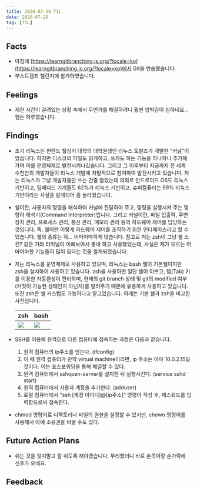 ```yaml
---
title: 2020-07-28 TIL
date: 2020-07-28
tag: [TIL]
---
```


## Facts

- 아침에 [https://learngitbranching.js.org/?locale=ko](https://learngitbranching.js.org/?locale=ko)에서 Git을 연습했습니다.
- 부스트캠프 챌린지에 참가하였습니다.

## Feelings

- 제한 시간이 걸려있는 상황 속에서 무언가를 해결하려니 훨씬 압박감이 심하네요... 힘든 하루였습니다.

## Findings

- 초기 리눅스는 핀란드 헬싱키 대학의 대학원생인 리누스 토발즈가 개발한 "커널"이었습니다. 하지만 디스크의 파일도 읽게하고, 쓰게도 하는 기능을 하나하나 추가해가며 이를 운영체제로 발전시켜나갔습니다. 그리고 그 이후부터 지금까지 전 세계 수천만의 개발자들이 리눅스 개발에 자발적으로 참여하여 발전시키고 있습니다. 저는 리눅스가 그냥 개발자들만 쓰는 건줄 알았는데 의외로 안드로이드 OS도 리눅스 기반이고, 임베디드 기계들도 62%가 리눅스 기반이고, 슈퍼컴퓨터는 99% 리눅스 기반이라는 사실을 알게되어 좀 놀라웠습니다.
- 쉘이란, 사용자의 명령을 해석하여 커널에 전달하여 주고, 명령을 실행시켜 주는 명령어 해석기(Command Interpreter)입니다. 그리고 커널이란, 파일 입출력, 주변장치 관리, 프로세스 관리, 통신 관리, 메모리 관리 등의 하드웨어 제어를 담당하는 것입니다. 즉, 쉘이란 이렇게 하드웨어 제어를 조작하기 위한 인터페이스라고 할 수 있습니다. 쉘의 종류는 뭐... 어마어마하게 많습니다. 참고로 저는 zsh이 그냥 쉘 스킨? 같은 거라 터미널이 이뻐보여서 좋네 하고 사용했었는데, 사실은 제가 모르는 어마어마한 기능들이 많이 있다는 것을 알게되었습니다.
- 저는 리눅스를 운영체제로 사용하고 있으며, 리눅스는 bash 쉘이 기본쉘이지만 zsh을 설치하여 사용하고 있습니다. zsh을 사용하면 일단 쉘이 이쁘고, 탭(Tab) 키를 이용한 자동완성이 편리하며, 현재의 git branch 상태 및 git의 modified 여부(커밋이 가능한 상태인지 아닌지)를 알려주기 때문에 유용하게 사용하고 있습니다. 또한 zsh은 쉘 커스텀도 가능하다고 알고있습니다.  아래는 기본 쉘과 zsh을 비교한 사진입니다.

  |zsh|bash|
  |---|---|
  |<img src="https://miro.medium.com/max/645/1*dcFI6nEXItPJcfPgdloonw.png"> | <img src="https://www.cyberciti.biz/media/new/faq/2014/02/Linux-and-Unix-in-cp-or-mv-Bash-Shell-Commands.png">

- SSH를 이용해 원격으로 다른 컴퓨터에 접속하는 과정은 다음과 같습니다.
    1. 원격 컴퓨터의 ip주소를 얻는다. (ifconfig)
    2. 이 때 원격 컴퓨터가 만약 virtual machine이라면, ip 주소는 아마 10.0.2.15일 것이다. 이는 포스포워딩을 통해 해결할 수 있다.
    3. 원격 컴퓨터에서 sshopen-server를 설치한 뒤 실행시킨다. (service sshd start)
    4. 원격 컴퓨터에서 사용자 계정을 추가한다. (adduser)
    5. 로컬 컴퓨터에서 "ssh \[계정 아이디\]@\[ip주소\]" 명령어 작성 후, 패스워드를 입력함으로써 접속한다.
- chmod 명령어로 디렉토리나 파일의 권한을 설정할 수 있지만, chown 명령어를 사용해서 아예 소유권을 바꿀 수도 있다.

## Future Action Plans

- 쉬는 것을 잊지말고 잘 쉬도록 해야겠습니다. 무리했더니 바로 손목이랑 손가락에 신호가 오네요.

## Feedback
